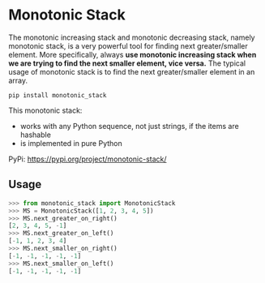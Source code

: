 # Monotonic Stack

The monotonic increasing stack and monotonic decreasing stack, namely monotonic stack, is a very powerful tool for finding next greater/smaller element.
More specifically, always **use monotonic increasing stack when we are trying to find the next smaller element, vice versa.**
The typical usage of monotonic stack is to find the next greater/smaller element in an array.

```
pip install monotonic_stack
```


This monotonic stack:
- works with any Python sequence, not just strings, if the items are hashable
- is implemented in pure Python

PyPi: https://pypi.org/project/monotonic-stack/

## Usage

``` py
>>> from monotonic_stack import MonotonicStack
>>> MS = MonotonicStack([1, 2, 3, 4, 5])
>>> MS.next_greater_on_right()
[2, 3, 4, 5, -1]
>>> MS.next_greater_on_left()
[-1, 1, 2, 3, 4]
>>> MS.next_smaller_on_right()
[-1, -1, -1, -1, -1]
>>> MS.next_smaller_on_left()
[-1, -1, -1, -1, -1]
```
